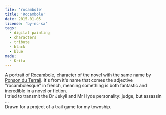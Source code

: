 ```yaml
---
file: 'rocambole'
title: 'Rocambole'
date: 2015-01-05
license: 'by-nc-sa'
tags:
  - digital painting
  - characters
  - tribute
  - black
  - blue
made:
  - Krita
---
```


A portrait of [Rocambole](http://en.wikipedia.org/wiki/Rocambole_%28character%29), character of the novel with the same name by [Ponson du Terrail](http://en.wikipedia.org/wiki/Pierre_Alexis_Ponson_du_Terrail). It's from it's name that comes the adjective "rocambolesque" in french, meaning something is both fantastic and incredible in a novel or fiction.  
I tried to transmit the Dr Jekyll and Mr Hyde personality: judge, but assassin ...  
Drawn for a project of a trail game for my township.
